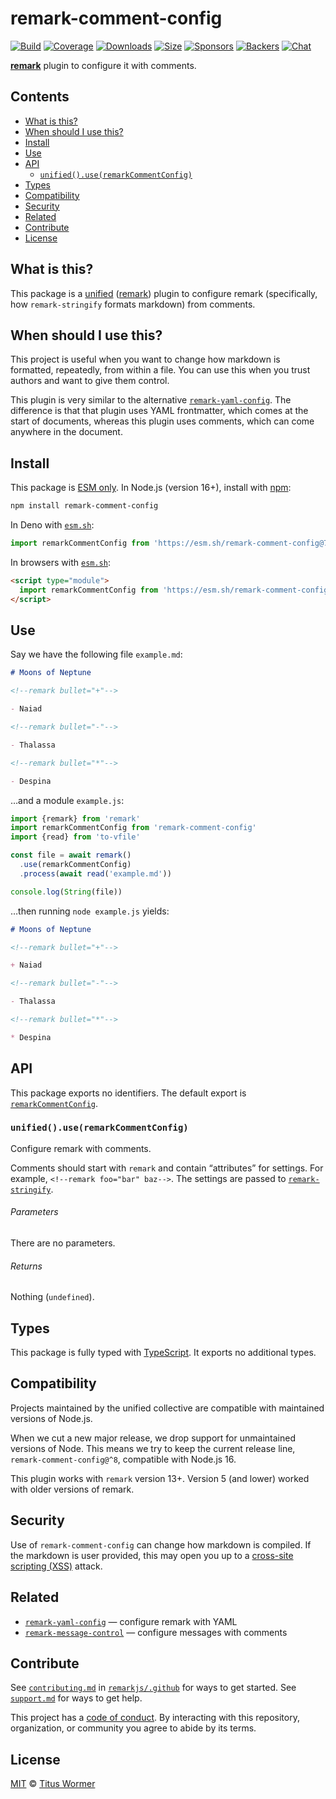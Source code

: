 # remark-comment-config

[![Build][build-badge]][build]
[![Coverage][coverage-badge]][coverage]
[![Downloads][downloads-badge]][downloads]
[![Size][size-badge]][size]
[![Sponsors][sponsors-badge]][collective]
[![Backers][backers-badge]][collective]
[![Chat][chat-badge]][chat]

**[remark][]** plugin to configure it with comments.

## Contents

*   [What is this?](#what-is-this)
*   [When should I use this?](#when-should-i-use-this)
*   [Install](#install)
*   [Use](#use)
*   [API](#api)
    *   [`unified().use(remarkCommentConfig)`](#unifieduseremarkcommentconfig)
*   [Types](#types)
*   [Compatibility](#compatibility)
*   [Security](#security)
*   [Related](#related)
*   [Contribute](#contribute)
*   [License](#license)

## What is this?

This package is a [unified][] ([remark][]) plugin to configure remark
(specifically, how `remark-stringify` formats markdown) from comments.

## When should I use this?

This project is useful when you want to change how markdown is formatted,
repeatedly, from within a file.
You can use this when you trust authors and want to give them control.

This plugin is very similar to the alternative
[`remark-yaml-config`][remark-yaml-config].
The difference is that that plugin uses YAML frontmatter, which comes at the
start of documents, whereas this plugin uses comments, which can come anywhere
in the document.

## Install

This package is [ESM only][esm].
In Node.js (version 16+), install with [npm][]:

```sh
npm install remark-comment-config
```

In Deno with [`esm.sh`][esmsh]:

```js
import remarkCommentConfig from 'https://esm.sh/remark-comment-config@7'
```

In browsers with [`esm.sh`][esmsh]:

```html
<script type="module">
  import remarkCommentConfig from 'https://esm.sh/remark-comment-config@7?bundle'
</script>
```

## Use

Say we have the following file `example.md`:

```markdown
# Moons of Neptune

<!--remark bullet="+"-->

- Naiad

<!--remark bullet="-"-->

- Thalassa

<!--remark bullet="*"-->

- Despina
```

…and a module `example.js`:

```js
import {remark} from 'remark'
import remarkCommentConfig from 'remark-comment-config'
import {read} from 'to-vfile'

const file = await remark()
  .use(remarkCommentConfig)
  .process(await read('example.md'))

console.log(String(file))
```

…then running `node example.js` yields:

```markdown
# Moons of Neptune

<!--remark bullet="+"-->

+ Naiad

<!--remark bullet="-"-->

- Thalassa

<!--remark bullet="*"-->

* Despina
```

## API

This package exports no identifiers.
The default export is [`remarkCommentConfig`][api-remark-comment-config].

### `unified().use(remarkCommentConfig)`

Configure remark with comments.

Comments should start with `remark` and contain “attributes” for settings.
For example, `<!--remark foo="bar" baz-->`.
The settings are passed to [`remark-stringify`][remark-stringify-options].

###### Parameters

There are no parameters.

###### Returns

Nothing (`undefined`).

## Types

This package is fully typed with [TypeScript][].
It exports no additional types.

## Compatibility

Projects maintained by the unified collective are compatible with maintained
versions of Node.js.

When we cut a new major release, we drop support for unmaintained versions of
Node.
This means we try to keep the current release line, `remark-comment-config@^8`,
compatible with Node.js 16.

This plugin works with `remark` version 13+.
Version 5 (and lower) worked with older versions of remark.

## Security

Use of `remark-comment-config` can change how markdown is compiled.
If the markdown is user provided, this may open you up to a
[cross-site scripting (XSS)][wiki-xss] attack.

## Related

*   [`remark-yaml-config`][remark-yaml-config]
    — configure remark with YAML
*   [`remark-message-control`][remark-message-control]
    — configure messages with comments

## Contribute

See [`contributing.md`][contributing] in [`remarkjs/.github`][health] for ways
to get started.
See [`support.md`][support] for ways to get help.

This project has a [code of conduct][coc].
By interacting with this repository, organization, or community you agree to
abide by its terms.

## License

[MIT][license] © [Titus Wormer][author]

<!-- Definitions -->

[build-badge]: https://github.com/remarkjs/remark-comment-config/workflows/main/badge.svg

[build]: https://github.com/remarkjs/remark-comment-config/actions

[coverage-badge]: https://img.shields.io/codecov/c/github/remarkjs/remark-comment-config.svg

[coverage]: https://codecov.io/github/remarkjs/remark-comment-config

[downloads-badge]: https://img.shields.io/npm/dm/remark-comment-config.svg

[downloads]: https://www.npmjs.com/package/remark-comment-config

[size-badge]: https://img.shields.io/bundlejs/size/remark-comment-config

[size]: https://bundlejs.com/?q=remark-comment-config

[sponsors-badge]: https://opencollective.com/unified/sponsors/badge.svg

[backers-badge]: https://opencollective.com/unified/backers/badge.svg

[collective]: https://opencollective.com/unified

[chat-badge]: https://img.shields.io/badge/chat-discussions-success.svg

[chat]: https://github.com/remarkjs/remark/discussions

[npm]: https://docs.npmjs.com/cli/install

[esm]: https://gist.github.com/sindresorhus/a39789f98801d908bbc7ff3ecc99d99c

[esmsh]: https://esm.sh

[health]: https://github.com/remarkjs/.github

[contributing]: https://github.com/remarkjs/.github/blob/main/contributing.md

[support]: https://github.com/remarkjs/.github/blob/main/support.md

[coc]: https://github.com/remarkjs/.github/blob/main/code-of-conduct.md

[license]: license

[author]: https://wooorm.com

[remark]: https://github.com/remarkjs/remark

[remark-message-control]: https://github.com/remarkjs/remark-message-control

[remark-stringify-options]: https://github.com/remarkjs/remark/blob/main/packages/remark-stringify/readme.md#options

[remark-yaml-config]: https://github.com/remarkjs/remark-yaml-config

[typescript]: https://www.typescriptlang.org

[unified]: https://github.com/unifiedjs/unified

[wiki-xss]: https://en.wikipedia.org/wiki/Cross-site_scripting

[api-remark-comment-config]: #unifieduseremarkcommentconfig
